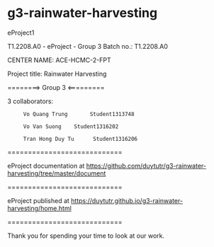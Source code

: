 # g3-rainwater-harvesting
eProject1

T1.2208.A0 - eProject - Group 3
Batch no.: T1.2208.A0

CENTER NAME: ACE-HCMC-2-FPT

Project title: Rainwater Harvesting

========> Group 3 <=========

3 collaborators:

         Vo Quang Trung       Student1313748

         Vo Van Suong    Student1316202
         
         Tran Hong Duy Tu      Student1316206
============================

eProject documentation at https://github.com/duytutr/g3-rainwater-harvesting/tree/master/document

============================

eProject published at https://duytutr.github.io/g3-rainwater-harvesting/home.html

============================

Thank you for spending your time to look at our work.
